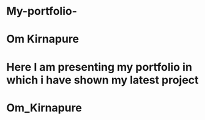 ﻿# My-portfolio-

# Om Kirnapure

# Here I am presenting my portfolio in which i have shown my latest project

# Om_Kirnapure
